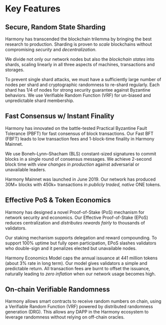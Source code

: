 # Key Features

## Secure, Random State Sharding

Harmony has transcended the blockchain trilemma by bringing the best research to production. Sharding is proven to _scale_ blockchains without compromising _security_ and _decentralization_.

We divide not only our network nodes but also the _blockchain states_ into shards, scaling linearly in all three aspects of machines, transactions and storages.

To prevent single shard attacks, we must have a sufficiently large number of nodes per shard and cryptographic randomness to re-shard regularly. Each shard has 1/4 of nodes for strong security guarantee against Byzantine behaviors. We use Verifiable Random Function (VRF) for un-biased and unpredictable shard membership.

## Fast Consensus w/ Instant Finality

Harmony has innovated on the battle-tested Practical Byzantine Fault Tolerance (PBFT) for fast consensus of block transactions. Our Fast BFT (FBFT) leads to low transaction fees and 1-block-time finality in Harmony Mainnet.

We use Boneh–Lynn–Shacham (BLS) constant-sized signatures to commit blocks in a single round of consensus messages. We achieve 2-second block time with _view changes in production_ against adversarial or unavailable leaders.

Harmony Mainnet was launched in June 2019. Our network has produced 30M+ blocks with 450k+ transactions in _publicly traded, native_ ONE tokens.

## Effective PoS & Token Economics

Harmony has designed a novel Proof-of-Stake (PoS) mechanism for network security and economics. Our Effective Proof-of-Stake (EPoS) reduces centralization and _distributes rewards fairly_ to thousands of validators.

Our staking mechanism supports delegation and reward compounding. To support 100% uptime but fully open participation, EPoS slashes validators who double-sign and it penalizes elected but unavailable nodes.

Harmony Economics Model caps the annual issuance at 441 million tokens (about 3% rate in long term). Our model gives validators a simple and predictable return. All transaction fees are burnt to offset the issuance, naturally leading to _zero inflation_ when our network usage becomes high.

## On-chain Verifiable Randomness

Harmony allows smart contracts to receive random numbers on chain, using a Verifiable Random Function (VRF) powered by distributed randomness generation (DRG). This allows any DAPP in the Harmony ecosystem to leverage randomness without relying on off-chain oracles.&#x20;
